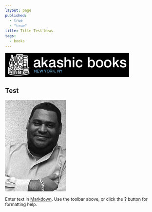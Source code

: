 ```yaml
---
layout: page
published: 
  - true
  - "true"
title: Title Test News
tags: 
  - books
---
```


![](/assets/img/akbooks.gif)
## Test

![ChrisAbaniBytClausG_THUM.jpg](/assets/img/ChrisAbaniBytClausG_THUM.jpg)

Enter text in [Markdown](http://daringfireball.net/projects/markdown/). Use the toolbar above, or click the **?** button for formatting help.
